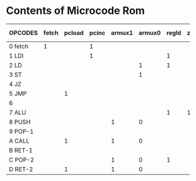 # Contents of Microcode Rom


|OPCODES| fetch | pcload |pcinc|armux1|armux0|regld|zfld|mux|memld|irld|pcmux|datamux|sp++|sp--|address|
|--|--|--|--|--|--|--|--|--|--|--|--|--|--|--|--|
|0 fetch|1| |1| | | | |1| |1| | | | |-|
|1 LDI| | |1| | |1| |1| | | | | | |0|
|2 LD| | | | |1|1| |1| | | | | | |0|
|3 ST| | | | |1| | |1|1| | | | | |0|
|4 JZ| | | | | | | |1| | | | | | |-|
|5 JMP| |1| | | | | |1| | | | | | |0|
|6| | | | | | | |1| | | | | | |0|
|7 ALU| | | | | |1|1| | | | | | | |0|
|8 PUSH| | | |1|0| | | |1| | |0| |1|0|
|9 POP-1| | | | | | | | | | | | |1| |C|
|A CALL| |1| |1|0| | | |1| |0|1| |1|0|
|B RET-1| | | | | | | | | | | | |1| |D|
|C POP-2| | | |1|0|1| |1| | | | | | |0|
|D RET-2| |1| |1|0| | | | | |1| | | |0|
